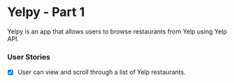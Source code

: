 # Yelpy - Part 1

Yelpy is an app that allows users to browse restaurants from Yelp using Yelp API.

### User Stories
-[x] User can view and scroll through a list of Yelp restaurants.
